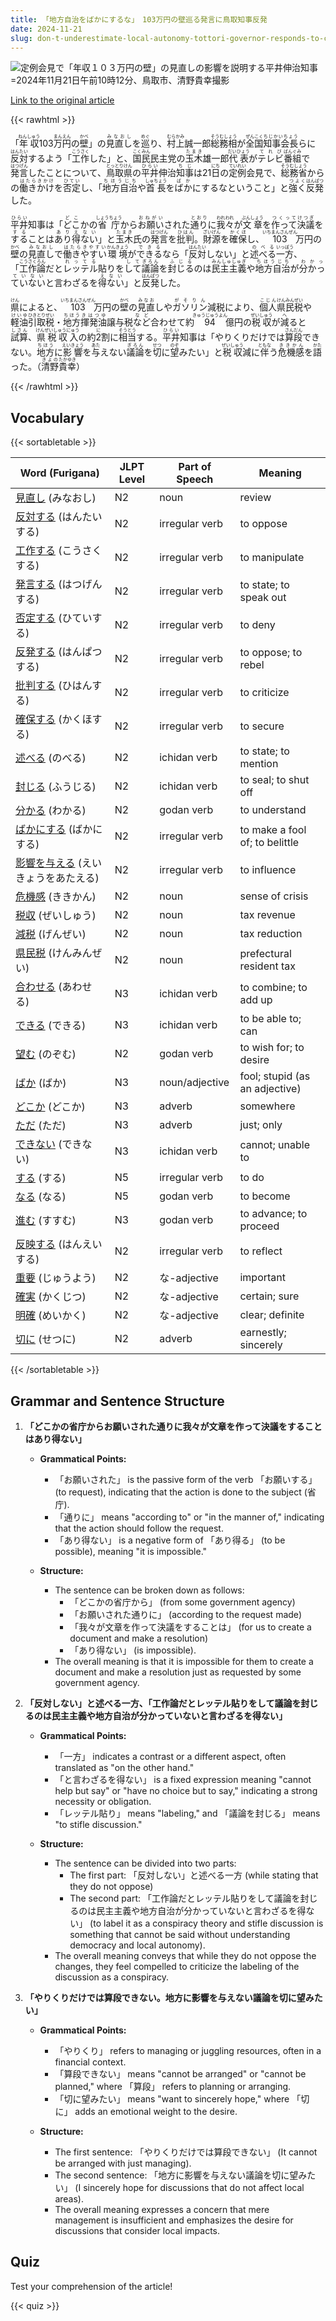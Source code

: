 ```yaml
---
title: 「地方自治をばかにするな」　103万円の壁巡る発言に鳥取知事反発
date: 2024-11-21
slug: don-t-underestimate-local-autonomy-tottori-governor-responds-to-comments-regarding-the-1-03-million-yen-barrier
---
```


![定例会見で「年収１０３万円の壁」の見直しの影響を説明する平井伸治知事=2024年11月21日午前10時12分、鳥取市、清野貴幸撮影](https://www.asahicom.jp/imgopt/img/d6c88cd612/comm_L/AS20241121002755.jpg "定例会見で「年収１０３万円の壁」の見直しの影響を説明する平井伸治知事=2024年11月21日午前10時12分、鳥取市、清野貴幸撮影")

[Link to the original article](https://asahi.com/articles/ASSCP312QSCPPUUB002M.html?iref=pc_politics_top__n)

{{< rawhtml >}}
<p>「<ruby>年収<rt>ねんしゅう</rt></ruby>103<ruby>万円<rt>まんえん</rt></ruby>の<ruby>壁<rt>かべ</rt></ruby>」の<ruby>見直し<rt>みなおし</rt></ruby>を<ruby>巡<rt>めぐ</rt></ruby>り、<ruby>村上<rt>むらかみ</rt></ruby>誠一郎<ruby>総務相<rt>そうむしょう</rt></ruby>が<ruby>全国<rt>ぜんこく</rt></ruby><ruby>知事会長<rt>ちじかいちょう</rt></ruby>らに<ruby>反対<rt>はんたい</rt></ruby>するよう「<ruby>工作<rt>こうさく</rt></ruby>した」と、<ruby>国民<rt>こくみん</rt></ruby>民主党の<ruby>玉木<rt>たまき</rt></ruby>雄一郎<ruby>代表<rt>だいひょう</rt></ruby>が<ruby>テレビ<rt>てれび</rt></ruby><ruby>番組<rt>ばんぐみ</rt></ruby>で<ruby>発言<rt>はつげん</rt></ruby>したことについて、<ruby>鳥取県<rt>とっとりけん</rt></ruby>の<ruby>平井<rt>ひらい</rt></ruby>伸治<ruby>知事<rt>ちじ</rt></ruby>は21<ruby>日<rt>にち</rt></ruby>の<ruby>定例<rt>ていれい</rt></ruby>会見で、<ruby>総務省<rt>そうむしょう</rt></ruby>からの<ruby>働きかけ<rt>はたらきかけ</rt></ruby>を<ruby>否定<rt>ひてい</rt></ruby>し、「<ruby>地方自治<rt>ちほうじち</rt></ruby>や<ruby>首長<rt>しゅちょう</rt></ruby>を<ruby>ばか<rt>ばか</rt></ruby>にするなということ」と<ruby>強く<rt>つよく</rt></ruby><ruby>反発<rt>はんぱつ</rt></ruby>した。</p>

<p><ruby>平井<rt>ひらい</rt></ruby>知事は「<ruby>どこ<rt>どこ</rt></ruby>かの<ruby>省庁<rt>しょうちょう</rt></ruby>から<ruby>お願い<rt>おねがい</rt></ruby>された<ruby>通り<rt>とおり</rt></ruby>に<ruby>我々<rt>われわれ</rt></ruby>が<ruby>文章<rt>ぶんしょう</rt></ruby>を<ruby>作って<rt>つくって</rt></ruby><ruby>決議<rt>けつぎ</rt></ruby>を<ruby>する<rt>する</rt></ruby>ことは<ruby>あり得ない<rt>ありえない</rt></ruby>」と<ruby>玉木<rt>たまき</rt></ruby>氏の<ruby>発言<rt>はつげん</rt></ruby>を<ruby>批判<rt>ひはん</rt></ruby>。<ruby>財源<rt>ざいげん</rt></ruby>を<ruby>確保<rt>かくほ</rt></ruby>し、<ruby>103<rt>いちまんさんぜん</rt></ruby>万円の<ruby>壁<rt>かべ</rt></ruby>の<ruby>見直し<rt>みなおし</rt></ruby>で<ruby>働きやすい<rt>はたらきやすい</rt></ruby><ruby>環境<rt>かんきょう</rt></ruby>が<ruby>できる<rt>できる</rt></ruby>なら「<ruby>反対<rt>はんたい</rt></ruby>しない」と<ruby>述べる<rt>のべる</rt></ruby><ruby>一方<rt>いっぽう</rt></ruby>、「<ruby>工作論<rt>こうさくろん</rt></ruby>だと<ruby>レッテル<rt>れってる</rt></ruby>貼りを<ruby>して<rt>して</rt></ruby><ruby>議論<rt>ぎろん</rt></ruby>を<ruby>封じる<rt>ふじる</rt></ruby>のは<ruby>民主主義<rt>みんしゅしゅぎ</rt></ruby>や<ruby>地方自治<rt>ちほうじち</rt></ruby>が<ruby>分かっていない<rt>わかっていない</rt></ruby>と言わざるを<ruby>得ない<rt>えない</rt></ruby>」と<ruby>反発<rt>はんぱつ</rt></ruby>した。</p>

<p><ruby>県<rt>けん</rt></ruby>によると、<ruby>103<rt>いちまんさんぜん</rt></ruby>万円の<ruby>壁<rt>かべ</rt></ruby>の<ruby>見直<rt>みなお</rt></ruby>しや<ruby>ガソリン<rt>がそりん</rt></ruby>減税により、<ruby>個人<rt>こじん</rt></ruby><ruby>県民税<rt>けんみんぜい</rt></ruby>や<ruby>軽油<rt>けいゆ</rt></ruby><ruby>引取税<rt>ひきとりぜい</rt></ruby>・<ruby>地方<rt>ちほう</rt></ruby><ruby>揮発油<rt>きはつゆ</rt></ruby>譲与税<ruby>など<rt>など</rt></ruby>合わせて約<ruby>94<rt>きゅうじゅうよん</rt></ruby>億円の<ruby>税収<rt>ぜいしゅう</rt></ruby>が<ruby>減<rt>へ</rt></ruby>ると<ruby>試算<rt>しさん</rt></ruby>、<ruby>県税収入<rt>けんぜいしゅうにゅう</rt></ruby>の約<ruby>2<rt>に</rt></ruby>割に<ruby>相当<rt>そうとう</rt></ruby>する。<ruby>平井<rt>ひらい</rt></ruby>知事は「やりくりだけでは<ruby>算段<rt>さんだん</rt></ruby>できない。<ruby>地方<rt>ちほう</rt></ruby>に<ruby>影響<rt>えいきょう</rt></ruby>を<ruby>与<rt>あた</rt></ruby>えない<ruby>議論<rt>ぎろん</rt></ruby>を<ruby>切<rt>せつ</rt></ruby>に<ruby>望<rt>のぞ</rt></ruby>みたい」と<ruby>税収<rt>ぜいしゅう</rt></ruby>減に<ruby>伴<rt>ともな</rt></ruby>う<ruby>危機感<rt>ききかん</rt></ruby>を<ruby>語<rt>かた</rt></ruby>った。（<ruby>清野<rt>きよの</rt></ruby><ruby>貴幸<rt>たかゆき</rt></ruby>）</p>
{{< /rawhtml >}}

## Vocabulary


{{< sortabletable >}}

| Word (Furigana)         | JLPT Level | Part of Speech       | Meaning                                   |
|-------------------------|------------|----------------------|-------------------------------------------|
|[見直し](https://jisho.org/search/%E8%A6%8B%E7%9B%B4%E3%81%97) (みなおし)| N2         | noun                 | review                                    |
|[反対する](https://jisho.org/search/%E5%8F%8D%E5%AF%BE%E3%81%99%E3%82%8B) (はんたいする)| N2         | irregular verb       | to oppose                                 |
|[工作する](https://jisho.org/search/%E5%B7%A5%E4%BD%9C%E3%81%99%E3%82%8B) (こうさくする)| N2         | irregular verb       | to manipulate                             |
|[発言する](https://jisho.org/search/%E7%99%BA%E8%A8%80%E3%81%99%E3%82%8B) (はつげんする)| N2         | irregular verb       | to state; to speak out                    |
|[否定する](https://jisho.org/search/%E5%90%A6%E5%AE%9A%E3%81%99%E3%82%8B) (ひていする)| N2         | irregular verb       | to deny                                   |
|[反発する](https://jisho.org/search/%E5%8F%8D%E7%99%BA%E3%81%99%E3%82%8B) (はんぱつする)| N2         | irregular verb       | to oppose; to rebel                       |
|[批判する](https://jisho.org/search/%E6%89%B9%E5%88%A4%E3%81%99%E3%82%8B) (ひはんする)| N2         | irregular verb       | to criticize                              |
|[確保する](https://jisho.org/search/%E7%A2%BA%E4%BF%9D%E3%81%99%E3%82%8B) (かくほする)| N2         | irregular verb       | to secure                                 |
|[述べる](https://jisho.org/search/%E8%BF%B0%E3%81%B9%E3%82%8B) (のべる)| N2         | ichidan verb         | to state; to mention                      |
|[封じる](https://jisho.org/search/%E5%B0%81%E3%81%98%E3%82%8B) (ふうじる)| N2         | ichidan verb         | to seal; to shut off                      |
|[分かる](https://jisho.org/search/%E5%88%86%E3%81%8B%E3%82%8B) (わかる)| N2         | godan verb           | to understand                             |
|[ばかにする](https://jisho.org/search/%E3%81%B0%E3%81%8B%E3%81%AB%E3%81%99%E3%82%8B) (ばかにする)| N2         | irregular verb       | to make a fool of; to belittle           |
|[影響を与える](https://jisho.org/search/%E5%BD%B1%E9%9F%BF%E3%82%92%E4%B8%8E%E3%81%88%E3%82%8B) (えいきょうをあたえる)| N2 | irregular verb | to influence                              |
|[危機感](https://jisho.org/search/%E5%8D%B1%E6%A9%9F%E6%84%9F) (ききかん)| N2         | noun                 | sense of crisis                           |
|[税収](https://jisho.org/search/%E7%A8%8E%E5%8F%8E) (ぜいしゅう)| N2         | noun                 | tax revenue                               |
|[減税](https://jisho.org/search/%E6%B8%9B%E7%A8%8E) (げんぜい)| N2         | noun                 | tax reduction                             |
|[県民税](https://jisho.org/search/%E7%9C%8C%E6%B0%91%E7%A8%8E) (けんみんぜい)| N2         | noun                 | prefectural resident tax                  |
|[合わせる](https://jisho.org/search/%E5%90%88%E3%82%8F%E3%81%9B%E3%82%8B) (あわせる)| N3         | ichidan verb         | to combine; to add up                    |
|[できる](https://jisho.org/search/%E3%81%A7%E3%81%8D%E3%82%8B) (できる)| N3         | ichidan verb         | to be able to; can                       |
|[望む](https://jisho.org/search/%E6%9C%9B%E3%82%80) (のぞむ)| N2         | godan verb           | to wish for; to desire                    |
|[ばか](https://jisho.org/search/%E3%81%B0%E3%81%8B) (ばか)| N3         | noun/adjective       | fool; stupid (as an adjective)           |
|[どこか](https://jisho.org/search/%E3%81%A9%E3%81%93%E3%81%8B) (どこか)| N3         | adverb               | somewhere                                  |
|[ただ](https://jisho.org/search/%E3%81%9F%E3%81%A0) (ただ)| N3         | adverb               | just; only                                |
|[できない](https://jisho.org/search/%E3%81%A7%E3%81%8D%E3%81%AA%E3%81%84) (できない)| N3         | ichidan verb         | cannot; unable to                        |
|[する](https://jisho.org/search/%E3%81%99%E3%82%8B) (する)| N5         | irregular verb       | to do                                     |
|[なる](https://jisho.org/search/%E3%81%AA%E3%82%8B) (なる)| N5         | godan verb           | to become                                 |
|[進む](https://jisho.org/search/%E9%80%B2%E3%82%80) (すすむ)| N3         | godan verb           | to advance; to proceed                   |
|[反映する](https://jisho.org/search/%E5%8F%8D%E6%98%A0%E3%81%99%E3%82%8B) (はんえいする)| N2         | irregular verb       | to reflect                                |
|[重要](https://jisho.org/search/%E9%87%8D%E8%A6%81) (じゅうよう)| N2         | な-adjective         | important                                 |
|[確実](https://jisho.org/search/%E7%A2%BA%E5%AE%9F) (かくじつ)| N2         | な-adjective         | certain; sure                             |
|[明確](https://jisho.org/search/%E6%98%8E%E7%A2%BA) (めいかく)| N2         | な-adjective         | clear; definite                           |
|[切に](https://jisho.org/search/%E5%88%87%E3%81%AB) (せつに)| N2         | adverb               | earnestly; sincerely                      |

{{< /sortabletable >}}


## Grammar and Sentence Structure

1. **「どこかの省庁からお願いされた通りに我々が文章を作って決議をすることはあり得ない」**

   - **Grammatical Points:**
     - 「お願いされた」 is the passive form of the verb 「お願いする」 (to request), indicating that the action is done to the subject (省庁).
     - 「通りに」 means "according to" or "in the manner of," indicating that the action should follow the request.
     - 「あり得ない」 is a negative form of 「あり得る」 (to be possible), meaning "it is impossible."

   - **Structure:**
     - The sentence can be broken down as follows:
       - 「どこかの省庁から」 (from some government agency)
       - 「お願いされた通りに」 (according to the request made)
       - 「我々が文章を作って決議をすることは」 (for us to create a document and make a resolution)
       - 「あり得ない」 (is impossible).
     - The overall meaning is that it is impossible for them to create a document and make a resolution just as requested by some government agency.

2. **「反対しない」と述べる一方、「工作論だとレッテル貼りをして議論を封じるのは民主主義や地方自治が分かっていないと言わざるを得ない」**

   - **Grammatical Points:**
     - 「一方」 indicates a contrast or a different aspect, often translated as "on the other hand."
     - 「と言わざるを得ない」 is a fixed expression meaning "cannot help but say" or "have no choice but to say," indicating a strong necessity or obligation.
     - 「レッテル貼り」 means "labeling," and 「議論を封じる」 means "to stifle discussion."

   - **Structure:**
     - The sentence can be divided into two parts:
       - The first part: 「反対しない」と述べる一方 (while stating that they do not oppose)
       - The second part: 「工作論だとレッテル貼りをして議論を封じるのは民主主義や地方自治が分かっていないと言わざるを得ない」 (to label it as a conspiracy theory and stifle discussion is something that cannot be said without understanding democracy and local autonomy).
     - The overall meaning conveys that while they do not oppose the changes, they feel compelled to criticize the labeling of the discussion as a conspiracy.

3. **「やりくりだけでは算段できない。地方に影響を与えない議論を切に望みたい」**

   - **Grammatical Points:**
     - 「やりくり」 refers to managing or juggling resources, often in a financial context.
     - 「算段できない」 means "cannot be arranged" or "cannot be planned," where 「算段」 refers to planning or arranging.
     - 「切に望みたい」 means "want to sincerely hope," where 「切に」 adds an emotional weight to the desire.

   - **Structure:**
     - The first sentence: 「やりくりだけでは算段できない」 (It cannot be arranged with just managing).
     - The second sentence: 「地方に影響を与えない議論を切に望みたい」 (I sincerely hope for discussions that do not affect local areas).
     - The overall meaning expresses a concern that mere management is insufficient and emphasizes the desire for discussions that consider local impacts.

## Quiz

Test your comprehension of the article!

{{< quiz >}}